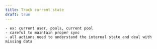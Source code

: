 ```yaml
---
title: Track current state
draft: true
---
```


    - ex: current user, pools, current pool
    - careful to maintain proper sync
    - all actions need to understand the internal state and deal with missing data
